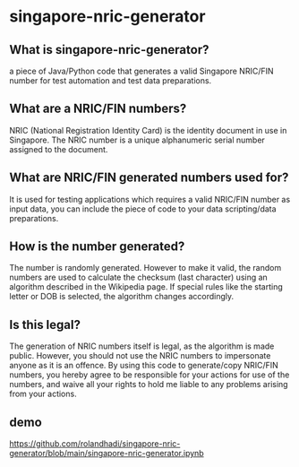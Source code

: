 # singapore-nric-generator

## What is singapore-nric-generator?
a piece of Java/Python code that generates a valid Singapore NRIC/FIN number for test automation and test data preparations.

## What are a NRIC/FIN numbers?
NRIC (National Registration Identity Card) is the identity document in use in Singapore. The NRIC number is a unique alphanumeric serial number assigned to the document.

## What are NRIC/FIN generated numbers used for?
It is used for testing applications which requires a valid NRIC/FIN number as input data, you can include the piece of code to your data scripting/data preparations.

## How is the number generated?
The number is randomly generated. However to make it valid, the random numbers are used to calculate the checksum (last character) using an algorithm described in the Wikipedia page. If special rules like the starting letter or DOB is selected, the algorithm changes accordingly.

## Is this legal?
The generation of NRIC numbers itself is legal, as the algorithm is made public. However, you should not use the NRIC numbers to impersonate anyone as it is an offence. By using this code to generate/copy NRIC/FIN numbers, you hereby agree to be responsible for your actions for use of the numbers, and waive all your rights to hold me liable to any problems arising from your actions.


## demo
https://github.com/rolandhadi/singapore-nric-generator/blob/main/singapore-nric-generator.ipynb

